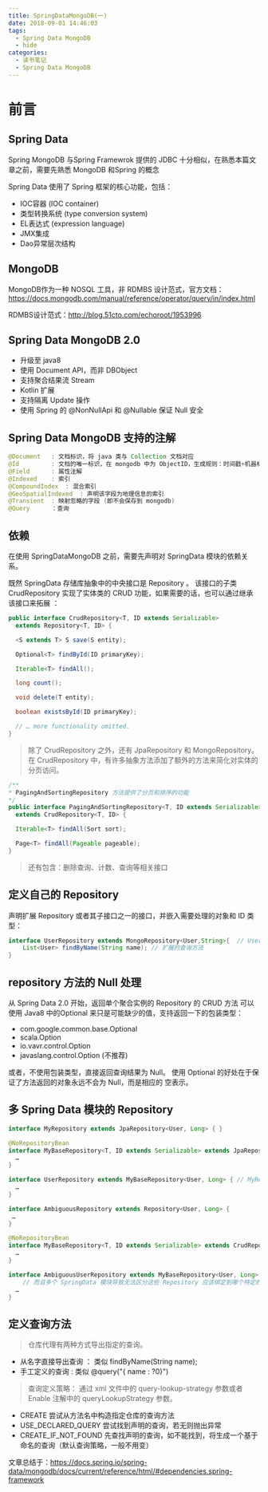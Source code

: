 ```yaml
---
title: SpringDataMongoDB(一)
date: 2018-09-01 14:46:03
tags:
  - Spring Data MongoDB
  - hide
categories:
  - 读书笔记
  - Spring Data MongoDB
---
```

# 前言

## Spring Data

Spring MongoDB 与Spring Framewrok 提供的 JDBC 十分相似，在熟悉本篇文章之前，需要先熟悉 MongoDB 和Spring 的概念

Spring Data 使用了 Spring 框架的核心功能，包括：
- IOC容器 (IOC container)
- 类型转换系统 (type conversion system)
- EL表达式 (expression language)
- JMX集成
- Dao异常层次结构

## MongoDB

MongoDB作为一种 NOSQL 工具，非 RDMBS 设计范式，官方文档：https://docs.mongodb.com/manual/reference/operator/query/in/index.html

RDMBS设计范式：http://blog.51cto.com/echoroot/1953996

## Spring Data MongoDB 2.0

- 升级至 java8
- 使用 Document API，而非 DBObject
- 支持聚合结果流 Stream
- Kotlin 扩展
- 支持隔离 Update 操作
- 使用 Spring 的 @NonNullApi 和 @Nullable 保证 Null 安全

## Spring Data MongoDB 支持的注解

```java
@Document   : 文档标识，将 java 类与 Collection 文档对应
@Id         : 文档的唯一标识，在 mongodb 中为 ObjectID，生成规则：时间戳+机器标识+进程ID+自增计数器(确保同一时间内ID不会冲突)
@Field      : 属性注解
@Indexed    : 索引
@CompoundIndex  : 混合索引
@GeoSpatialIndexed  : 声明该字段为地理信息的索引
@Transient  : 映射忽略的字段 (即不会保存到 mongodb)
@Query      ：查询
```

## 依赖
在使用 SpringDataMongoDB 之前，需要先声明对 SpringData 模块的依赖关系。

既然 SpringData 存储库抽象中的中央接口是 Repository 。 该接口的子类 CrudRepository 实现了实体类的 CRUD 功能，如果需要的话，也可以通过继承该接口来拓展 ：
```java
public interface CrudRepository<T, ID extends Serializable>
  extends Repository<T, ID> {

  <S extends T> S save(S entity);      

  Optional<T> findById(ID primaryKey); 

  Iterable<T> findAll();               

  long count();                        

  void delete(T entity);               

  boolean existsById(ID primaryKey);   

  // … more functionality omitted.
}
```

> 除了 CrudRepository 之外，还有 JpaRepository 和 MongoRepository。在 CrudRepository 中，有许多抽象方法添加了额外的方法来简化对实体的分页访问。

```java
/**
* PagingAndSortingRepository 方法提供了分页和排序的功能
*/
public interface PagingAndSortingRepository<T, ID extends Serializable>
  extends CrudRepository<T, ID> {

  Iterable<T> findAll(Sort sort);

  Page<T> findAll(Pageable pageable);
}
```

> 还有包含：删除查询、计数、查询等相关接口

## 定义自己的 Repository

声明扩展 Repository 或者其子接口之一的接口，并嵌入需要处理的对象和 ID 类型：
```java
interface UserRepository extends MongoRepository<User,String>{  // UserRepository 默认继承了父类的 CRUD 方法
    List<User> findByName(String name); // 扩展的查询方法
}
```
## repository 方法的 Null 处理

从 Spring Data 2.0 开始，返回单个聚合实例的 Repository 的 CRUD 方法 可以使用 Java8 中的Optional 来只是可能缺少的值，支持返回一下的包装类型：

- com.google.common.base.Optional
- scala.Option
- io.vavr.control.Option
- javaslang.control.Option (不推荐)

或者，不使用包装类型，直接返回查询结果为 Null。 使用 Optional 的好处在于保证了方法返回的对象永远不会为 Null，而是相应的 空表示。

## 多 Spring Data 模块的 Repository

``` java
interface MyRepository extends JpaRepository<User, Long> { }

@NoRepositoryBean
interface MyBaseRepository<T, ID extends Serializable> extends JpaRepository<T, ID> {
  …
}

interface UserRepository extends MyBaseRepository<User, Long> { // MyRepository 与 MyBaseRepository 都继承了 JpaRepository ，所以它们是有效的子类
  …
}
```

``` java
interface AmbiguousRepository extends Repository<User, Long> {
 …
}

@NoRepositoryBean
interface MyBaseRepository<T, ID extends Serializable> extends CrudRepository<T, ID> {
  …
}

interface AmbiguousUserRepository extends MyBaseRepository<User, Long> {
    // 而且多个 SpringData 模块导致无法区分这些 Repository 应该绑定到哪个特定的 仓库
  …
}
```

## 定义查询方法

> 仓库代理有两种方式导出指定的查询。
- 从名字直接导出查询 ： 类似 findByName(String name);
- 手工定义的查询 : 类似 @query("{ name : ?0}")

> 查询定义策略：
    通过 xml 文件中的 query-lookup-strategy 参数或者 Enable 注解中的 queryLookupStrategy 参数。
- CREATE 尝试从方法名中构造指定仓库的查询方法
- USE_DECLARED_QUERY 尝试找到声明的查询，若无则抛出异常
- CREATE_IF_NOT_FOUND 先查找声明的查询，如不能找到，将生成一个基于命名的查询（默认查询策略，一般不用变）














































文章总结于：https://docs.spring.io/spring-data/mongodb/docs/current/reference/html/#dependencies.spring-framework